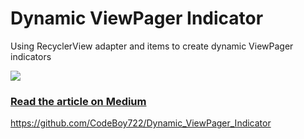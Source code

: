 # Dynamic ViewPager Indicator
Using RecyclerView adapter and items  to create dynamic ViewPager indicators

![](https://miro.medium.com/max/270/1*1h7TQ4zj5btZEDbo4klG1Q.gif)

### [Read the article on Medium](https://android.jlelse.eu/dynamic-viewpager-indicator-with-recyclerview-items-in-android-388493272491?source=friends_link&sk=e4e3830e7e3f67af7c11498bdba0b3ea)
https://github.com/CodeBoy722/Dynamic_ViewPager_Indicator